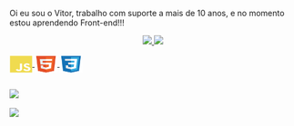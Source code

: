 
Oi eu sou o Vitor, trabalho com suporte a mais de 10 anos, e no momento estou aprendendo Front-end!!!
<div align="center">
  <a href="https://github.com/VitorRodrigo">
  <img height="180em" src="https://github-readme-stats.vercel.app/api?username=VitorRodrigo&show_icons=true&theme=dark&include_all_commits=true&count_private=true"/>
  <img height="180em" src="https://github-readme-stats.vercel.app/api/top-langs/?username=VitorRodrigo&layout=compact&langs_count=7&theme=dark"/>
</div>
  
  <div style="display: inline_block"><br>
  <img align="center" alt="vitor-Js" height="30" width="40" src="https://raw.githubusercontent.com/devicons/devicon/master/icons/javascript/javascript-plain.svg">
  <img align="center" alt="vitor-HTML" height="30" width="40" src="https://raw.githubusercontent.com/devicons/devicon/master/icons/html5/html5-original.svg">
  <img align="center" alt="vitor-CSS" height="30" width="40" src="https://raw.githubusercontent.com/devicons/devicon/master/icons/css3/css3-original.svg">
  
 
 
</div>
  
  ##
  
  <div> 
  
  <a href="https://www.instagram.com/vitorr07/" target="_blank"><img src="https://img.shields.io/badge/-Instagram-%23E4405F?style=for-the-badge&logo=instagram&logoColor=white" target="_blank"></a>
 	
  <a href="https://www.linkedin.com/in/vitor-rodrigo-de-araujo-b61425157/" target="_blank"><img src="https://img.shields.io/badge/-LinkedIn-%230077B5?style=for-the-badge&logo=linkedin&logoColor=white" target="_blank"></a> 
  </div>
  
  
